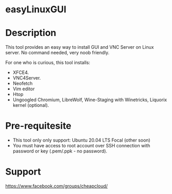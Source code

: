 # easyLinuxGUI
# Description
This tool provides an easy way to install GUI and VNC Server on Linux server. No command needed, very noob friendly.

For one who is curious, this tool installs:
- XFCE4.
- VNC4Server.
- Neofetch
- Vim editor
- Htop
- Ungoogled Chromium, LibreWolf, Wine-Staging with Winetricks, Liquorix kernel (optional).

# Pre-requitesite
- This tool only only support: Ubuntu 20.04 LTS Focal (other soon)
- You must have access to root account over SSH connection with password or key (.pem/.ppk - no password).

# Support
https://www.facebook.com/groups/cheapcloud/
